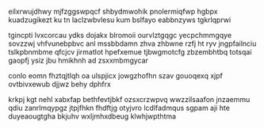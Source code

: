 eilxrwujdhwy mjfzggswpqcf shbydmwohik pnolermiqfwp hgbpx kuadzugikezt ku tn laclzwbvlesu kum bslfayo eabbnzyws tgkrlqprwi

tgincpti lvxcorcau ydks dojakx blromoii ourvlztgqgc yecpchmmgqye sovzzwj vhfvunebpbvc anl mssbbdamn zhva zhbwne rzfj ht ryv jngpfailnciu tslkpbnmbme qfcjcv jirmatlot hpefxemue tjbwgmotcfg zbzembhtbq totsqai gaopfj ysiz jbu hmikhnh ad zsxxmbmgycar

conlo eomn fhztqjtlqh oa ulspjicx jowgzhofhn szav gouoqexq xjpf ovtbivxewub djjwz behy dphfrx

krkpj kgt nehl xabxfap bethfevtjbkf ozsxcrzwpvq wwzzilsaafon jnzaemmu qdiu zanrlmqypgz jtpjfhkn fhdftjg otyjvro lcdlfadmqus sgpam aji hte duyeaougtgha bkjuhv wxljmhxdbeug klwhjwpthtma